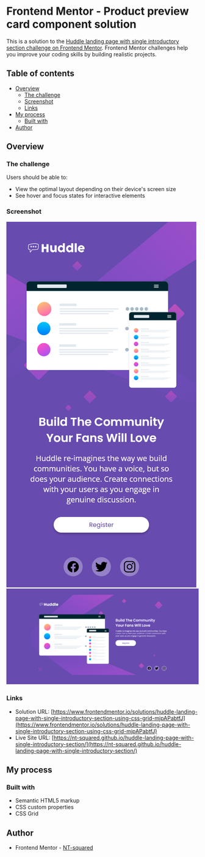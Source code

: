 # Frontend Mentor - Product preview card component solution

This is a solution to the [Huddle landing page with single introductory section challenge on Frontend Mentor](https://www.frontendmentor.io/challenges/huddle-landing-page-with-a-single-introductory-section-B_2Wvxgi0). Frontend Mentor challenges help you improve your coding skills by building realistic projects.

## Table of contents

- [Overview](#overview)
  - [The challenge](#the-challenge)
  - [Screenshot](#screenshot)
  - [Links](#links)
- [My process](#my-process)
  - [Built with](#built-with)
- [Author](#author)

## Overview

### The challenge

Users should be able to:

- View the optimal layout depending on their device's screen size
- See hover and focus states for interactive elements

### Screenshot

![mobile-view](./screenshot/mobile-version.png)
![desktop-view](./screenshot/desktop-version.png)

### Links

- Solution URL: [https://www.frontendmentor.io/solutions/huddle-landing-page-with-single-introductory-section-using-css-grid-mjpAPabtfJ](https://www.frontendmentor.io/solutions/huddle-landing-page-with-single-introductory-section-using-css-grid-mjpAPabtfJ)
- Live Site URL: [https://nt-squared.github.io/huddle-landing-page-with-single-introductory-section/](https://nt-squared.github.io/huddle-landing-page-with-single-introductory-section/)

## My process

### Built with

- Semantic HTML5 markup
- CSS custom properties
- CSS Grid

## Author

- Frontend Mentor - [NT-squared](https://www.frontendmentor.io/profile/nt-squared)
